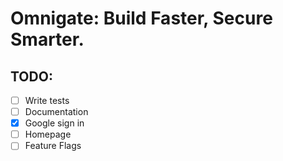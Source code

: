 # Omnigate: Build Faster, Secure Smarter.

## TODO:

- [ ] Write tests
- [ ] Documentation
- [x] Google sign in
- [ ] Homepage
- [ ] Feature Flags
